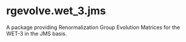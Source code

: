# rgevolve.wet_3.jms

A package providing Renormalization Group Evolution Matrices for the WET-3 in the JMS basis.

